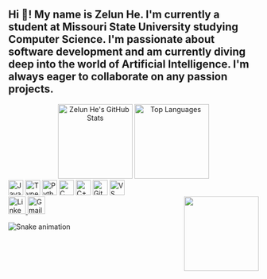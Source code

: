 <h2 align="left">Hi 👋! My name is Zelun He. I'm currently a student at Missouri State University studying Computer Science. I'm passionate about software development and am currently diving deep into the world of Artificial Intelligence. I'm always eager to collaborate on any passion projects.</h2>

<div align="center">
  <img src="https://github-readme-stats.vercel.app/api?username=Zelun-He&show_icons=true&include_all_commits=true&count_private=true&theme=dracula" height="150" alt="Zelun He's GitHub Stats" />
  <img src="https://github-readme-stats.vercel.app/api/top-langs?username=Zelun-He&layout=compact&langs_count=5&theme=dracula" height="150" alt="Top Languages" />
</div>

<div align="left">
  <img src="https://cdn.jsdelivr.net/gh/devicons/devicon/icons/javascript/javascript-original.svg" height="30" alt="JavaScript logo" />
  <img src="https://cdn.jsdelivr.net/gh/devicons/devicon/icons/typescript/typescript-original.svg" height="30" alt="TypeScript logo" />
  <img src="https://cdn.jsdelivr.net/gh/devicons/devicon/icons/python/python-original.svg" height="30" alt="Python logo" />
  <img src="https://cdn.jsdelivr.net/gh/devicons/devicon/icons/c/c-original.svg" height="30" alt="C logo" />
  <img src="https://cdn.jsdelivr.net/gh/devicons/devicon/icons/cplusplus/cplusplus-original.svg" height="30" alt="C++ logo" />
  <img src="https://cdn.jsdelivr.net/gh/devicons/devicon/icons/git/git-original.svg" height="30" alt="Git logo" />
  <img src="https://cdn.jsdelivr.net/gh/devicons/devicon/icons/vscode/vscode-original.svg" height="30" alt="VS Code logo" />
</div>

<img align="right" height="150" src="https://www.icegif.com/wp-content/uploads/2023/05/icegif-565.gif" />

<div align="left">
  <a href="https://www.linkedin.com/in/zelun-he-2b22351bb/" target="_blank">
    <img src="https://img.shields.io/badge/LinkedIn-0077B5?logo=linkedin&logoColor=white&style=for-the-badge" height="35" alt="LinkedIn logo" />
  </a>
  <a href="mailto:zelunhe@gmail.com">
    <img src="https://img.shields.io/badge/Gmail-D14836?logo=gmail&logoColor=white&style=for-the-badge" height="35" alt="Gmail logo" />
  </a>
</div>

![Snake animation](https://raw.githubusercontent.com/Zelun-He/Zelun-He/output/github-contribution-grid-snake.svg)
